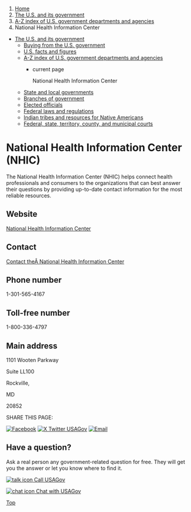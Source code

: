 1. [Home](/)
2. [The U.S. and its government](/about-the-us)
3. [A-Z index of U.S. government departments and agencies](/agency-index)
4. National Health Information Center

* [The U.S. and its government](/about-the-us)
  + [Buying from the U.S. government](/buy-from-government)
  + [U.S. facts and figures](/facts-figures)
  + [A-Z index of U.S. government departments and agencies](/agency-index)
    - current page

      National Health Information Center
  + [State and local governments](/state-local-governments)
  + [Branches of government](/branches-of-government)
  + [Elected officials](/elected-officials)
  + [Federal laws and regulations](/laws-and-regulations)
  + [Indian tribes and resources for Native Americans](/tribes)
  + [Federal, state, territory, county, and municipal courts](/courts)

National Health Information Center
(NHIC)
=========================================

The National Health Information Center (NHIC) helps connect health professionals and consumers to the organizations that can best answer their questions by providing up-to-date contact information for the most reliable resources.

Website
-------

[National Health Information Center](https://health.gov/our-work/health-literacy/resources/national-health-information-center)

Contact
-------

[Contact theÂ National Health Information Center](https://health.gov/node/161)

Phone number
------------

1-301-565-4167

Toll-free number
----------------

1-800-336-4797

Main address
------------

1101 Wooten Parkway
  

Suite LL100
  

Rockville,

MD

20852

SHARE THIS PAGE:

[![Facebook](/themes/custom/usagov/images/social-media-icons/Facebook_Icon.svg)](https://www.facebook.com/sharer/sharer.php?u=https://www.usa.gov/agencies/national-health-information-center&v=3)
[![X Twitter USAGov](/themes/custom/usagov/images/social-media-icons/X_Twitter_Icon.svg?version=2)](https://twitter.com/intent/tweet?source=webclient&text=https://www.usa.gov/agencies/national-health-information-center)
[![Email](/themes/custom/usagov/images/social-media-icons/Email_Icon.svg?version=2)](mailto:?subject=https://www.usa.gov/agencies/national-health-information-center)

Have a question?
----------------

Ask a real person any government-related question for free. They will get you the answer or let you know where to find it.

[![talk icon](/themes/custom/usagov/images/ICONS_talk.png)
Call USAGov](/phone)

[![chat icon](/themes/custom/usagov/images/ICONS_chat.png)
Chat with USAGov](/chat)

[Top](#main-content)
